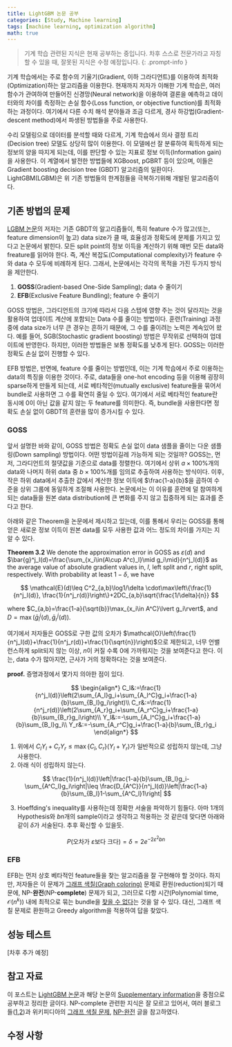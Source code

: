 ```yaml
---
title: LightGBM 논문 공부
categories: [Study, Machine learning]
tags: [machine learning, optimization algorithm]
math: true
---
```

> 기계 학습 관련된 지식은 현재 공부하는 중입니다. 차후 스스로 전문가라고 자칭할 수 있을 때, 잘못된 지식은 수정 예정입니다. 
{: .prompt-info }

기계 학습에서는 주로 함수의 기울기(Gradient, 이하 그라디언트)를 이용하여 최적화(Optimization)하는 알고리즘을 이용한다. 현재까지 저자가 이해한 기계 학습은, 여러 함수가 관여하여 만들어진 신경망(Neural network)을 이용하여 결론을 예측하고 데이터와의 차이를 측정하는 손실 함수(Loss function, or objective function)를 최적화하는 과정이다. 여기에서 다른 수치 해석 분야들과 조금 다르게, 경사 하강법(Gradient-descent method)에서 파생된 방법들을 주로 사용한다.

수리 모델링으로 데이터를 분석할 때와 다르게, 기계 학습에서 의사 결정 트리(Decision tree) 모델도 상당히 많이 이용한다. 이 모델에선 잘 분류하여 획득하게 되는 정보의 양을 따지게 되는데, 이를 판단할 수 있는 지표로 정보 이득(Information gain)을 사용한다. 이 계열에서 발전한 방법들에 XGBoost, pGBRT 등이 있으며, 이들은 Gradient boosting decision tree (GBDT) 알고리즘의 일환이다. LightGBM(LGBM)은 위 기존 방법들의 한계점들을 극복하기위해 개발된 알고리즘이다.

## 기존 방법의 문제
[LGBM 논문](https://proceedings.neurips.cc/paper_files/paper/2017/file/6449f44a102fde848669bdd9eb6b76fa-Paper.pdf)의 저자는 기존 GBDT의 알고리즘들이, 특히 feature 수가 많고(또는, feature dimension이 높고) data size가 클 때, 효율성과 정확도에 문제를 가지고 있다고 논문에서 밝힌다. 모든 split point의 정보 이득을 계산하기 위해 매번 모든 data와 freature를 읽어야 한다. 즉, 계산 복잡도(Computational complexity)가 feature 수와 data 수 모두에 비례하게 된다. 그래서, 논문에서는 각각의 목적을 가진 두가지 방식을 제안한다.

1. **GOSS**(Gradient-based One-Side Sampling); data 수 줄이기
2. **EFB**(Exclusive Feature Bundling); feature 수 줄이기

GOSS 방법은, 그라디언트의 크기에 따라서 다음 스텝에 영향 주는 것이 달라지는 것을 활용하여 업데이트 계산에 포함되는 Data 수를 줄이는 방법이다. 훈련(Training) 과정 중에 data size가 너무 큰 경우는 흔하기 때문에, 그 수를 줄이려는 노력은 계속있어 왔다. 예를 들어, SGB(Stochastic gradient boosting) 방법은 무작위로 선택하여 업데이트에 반영한다. 하지만, 이러한 방법들은 보통 정확도를 낮추게 된다. GOSS는 이러한 정확도 손실 없이 진행할 수 있다.

EFB 방법은, 반면에, feature 수를 줄이는 방법인데, 이는 기계 학습에서 주로 이용하는 data의 특징을 이용한 것이다. 주로, data들을 one-hot encoding 등을 이용해 굉장히 sparse하게 만들게 되는데, 서로 베타적인(mutually exclusive) feature들을 묶어서 bundle로 사용하면 그 수를 확연히 줄일 수 있다. 여기에서 서로 베타적인 feature란 동시에 0이 아닌 값을 같지 않는 두 feature를 의미한다. 즉, bundle을 사용한다면 정확도 손실 없이 GBDT의 훈련을 많이 증가시킬 수 있다.

### GOSS

앞서 설명한 바와 같이, GOSS 방법은 정확도 손실 없이 data 샘플을 줄이는 다운 샘플링(Down sampling) 방법이다. 어떤 방법이길레 가능하게 되는 것일까? GOSS는, 먼저, 그라디언트의 절댓값을 기준으로 data를 정렬한다. 여기에서 상위 $a\times 100\%$개의 data와 나머지 하위 data 중 $b\times 100\%$개를 임의로 추출하여 사용하는 방식이다. 이후, 작은 하위 data에서 추출한 값에서 계산한 정보 이득에 $\frac{1-a}{b}$을 곱하여 수준을 상위 그룹에 동일하게 조절해 사용한다. 논문에서는 이 이유를 훈련에 덜 참여하게 되는 data들을 원본 data distribution에 큰 변화를 주지 않고 집중하게 되는 효과를 준다고 한다.

아래와 같은 Theorem을 논문에서 제시하고 있는데, 이를 통해서 우리는 GOSS를 통해 얻은 새로운 정보 이득이 원본 data를 모두 사용한 값과 어느 정도의 차이를 가지는 지 알 수 있다.

**Theorem 3.2** We denote the approximation error in GOSS as $\varepsilon(d)$ and $\bar{g}^j_l(d)=\frac{\sum_{x_i\in(A\cup A^c)_l}\mid g_i\mid}{n^j_l(d)}$ as the average value of absolute gradient values in, $l$, left split and $r$, right split, respectively. With probability at least $1-\delta$, we have

$$
\mathcal{E}(d)\leq C^2_{a,b}\log1/\delta \cdot\max\left\{\frac{1}{n^j_l(d)}, \frac{1}{n^j_r(d)}\right\}+2DC_{a,b}\sqrt{\frac{1/\delta}{n}}
$$

where $C_{a,b}=\frac{1-a}{\sqrt{b}}\max_{x_i\in A^C}\lvert g_i\rvert$, and $D=\max(\bar{g}^j_l(d),\bar{g}^j_r(d))$.

여기에서 저자들은 GOSS로 구한 값의 오차가 $\mathcal{O}\left(\frac{1}{n^j_l(d)}+\frac{1}{n^j_r(d)}+\frac{1}{\sqrt{n}}\right)$으로 제한되고, 너무 언밸런스하게 split되지 않는 이상, $n$이 커질 수록 0에 가까워지는 것을 보여준다고 한다. 이는, data 수가 많아지면, 근사가 거의 정확하다는 것을 보여준다.  

**proof.** 증명과정에서 몇가지 의아한 점이 있다.

$$
\begin{align*}
C_l&:=\frac{1}{n^j_l(d)}\left(2\sum_{A_l}g_i+\sum_{A_l^C}g_i+\frac{1-a}{b}\sum_{B_l}g_i\right)\\
C_r&:=\frac{1}{n^j_r(d)}\left(2\sum_{A_r}g_i+\sum_{A_r^C}g_i+\frac{1-a}{b}\sum_{B_r}g_i\right)\\
Y_l&:=-\sum_{A_l^C}g_i+\frac{1-a}{b}\sum_{B_l}g_i\\
Y_r&:=-\sum_{A_r^C}g_i+\frac{1-a}{b}\sum_{B_r}g_i
\end{align*}
$$
1. 위에서 $C_lY_l+C_rY_r\leq \max\{C_l,C_r\}(Y_l+Y_r)$가 일반적으로 성립하지 않는데, 그냥 사용한다.
2. 아래 식이 성립하지 않는다.

$$
\frac{1}{n^j_l(d)}\left|\frac{1-a}{b}\sum_{B_l}g_i-\sum_{A^C_l}g_i\right|\leq \frac{D_{A^C}}{n^j_l(d)}\left|\frac{1-a}{b}\sum_{B_l}1-\sum_{A^C_l}1\right|
$$

3. Hoeffding's inequality를 사용하는데 정확한 서술을 파악하기 힘들다. 아마 1개의 Hypothesis와 $bn$개의 sample이라고 생각하고 적용하는 것 같은데 맞다면 아래와 같이 $\delta$가 서술된다. 추후 확신할 수 있을듯.

$$
P(\text{오차가 $\varepsilon$보다 크다})=\delta=2e^{-2\varepsilon^2bn}
$$

### EFB

EFB는 먼저 상호 베타적인 feature들을 찾는 알고리즘을 잘 구현해야 할 것이다. 하지만, 저자들은 이 문제가 [그래프 색칠(Graph coloring)](https://ko.wikipedia.org/wiki/%EA%B7%B8%EB%9E%98%ED%94%84_%EC%83%89%EC%B9%A0) 문제로 환원(reduction)되기 때문에, NP-**완전**(NP-**complete**) 문제가 되고, 그러므로 다항 시간(Polynomial time, $\mathcal{O}(n^k)$) 내에 최적으로 묶는 bundle을 [찾을 수 없다](https://ko.wikipedia.org/wiki/NP-%EC%99%84%EC%A0%84)는 것을 알 수 있다. 대신, 그래프 색칠 문제로 환원하고 Greedy algorithm을 적용하여 답을 찾았다.

## 성능 테스트

[차후 추가 예정]

## 참고 자료
이 포스트는 [LightGBM 논문](https://proceedings.neurips.cc/paper_files/paper/2017/file/6449f44a102fde848669bdd9eb6b76fa-Paper.pdf)과 해당 논문의 [Supplementary information](https://papers.nips.cc/paper_files/paper/2017/file/6449f44a102fde848669bdd9eb6b76fa-Supplemental.zip)을 중점으로 공부하고 정리한 글이다. NP-complete 관련한 지식은 잘 모르고 있어서, 여러 블로그들([1](https://inverse90.tistory.com/entry/PNP-NP-Hard-NP-Complete),[2](https://wkdtjsgur100.github.io/P-NP/))과 위키피디아의 [그래프 색칠 문제](https://ko.wikipedia.org/wiki/%EA%B7%B8%EB%9E%98%ED%94%84_%EC%83%89%EC%B9%A0), [NP-완전](https://ko.wikipedia.org/wiki/NP-%EC%99%84%EC%A0%84) 글을 참고하였다. 

## 수정 사항
